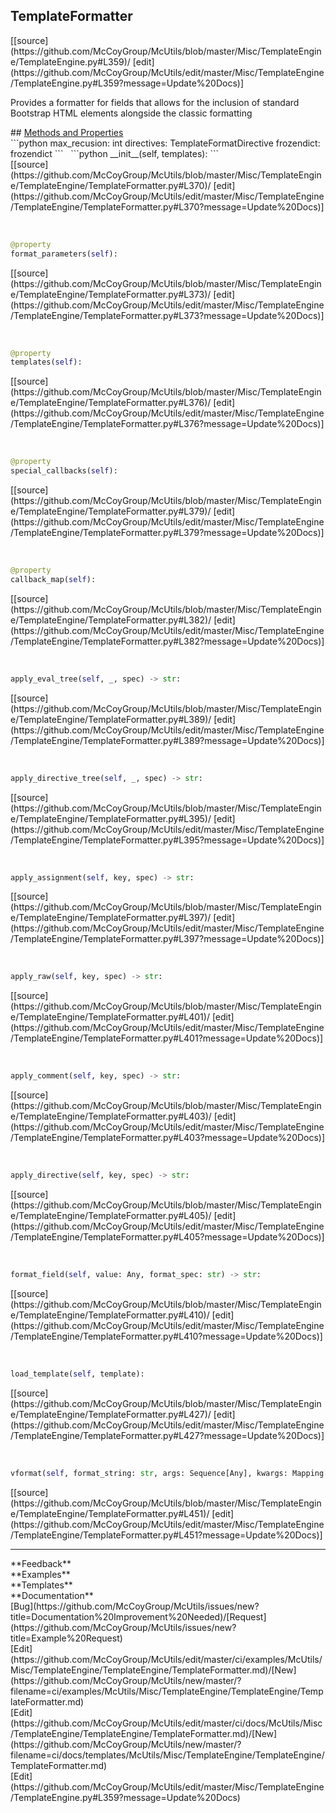 ## <a id="McUtils.Misc.TemplateEngine.TemplateEngine.TemplateFormatter">TemplateFormatter</a> 

<div class="docs-source-link" markdown="1">
[[source](https://github.com/McCoyGroup/McUtils/blob/master/Misc/TemplateEngine/TemplateEngine.py#L359)/
[edit](https://github.com/McCoyGroup/McUtils/edit/master/Misc/TemplateEngine/TemplateEngine.py#L359?message=Update%20Docs)]
</div>

Provides a formatter for fields that allows for
the inclusion of standard Bootstrap HTML elements
alongside the classic formatting







<div class="collapsible-section">
 <div class="collapsible-section collapsible-section-header" markdown="1">
## <a class="collapse-link" data-toggle="collapse" href="#methods" markdown="1"> Methods and Properties</a> <a class="float-right" data-toggle="collapse" href="#methods"><i class="fa fa-chevron-down"></i></a>
 </div>
 <div class="collapsible-section collapsible-section-body collapse show" id="methods" markdown="1">
 ```python
max_recusion: int
directives: TemplateFormatDirective
frozendict: frozendict
```
<a id="McUtils.Misc.TemplateEngine.TemplateEngine.TemplateFormatter.__init__" class="docs-object-method">&nbsp;</a> 
```python
__init__(self, templates): 
```
<div class="docs-source-link" markdown="1">
[[source](https://github.com/McCoyGroup/McUtils/blob/master/Misc/TemplateEngine/TemplateEngine/TemplateFormatter.py#L370)/
[edit](https://github.com/McCoyGroup/McUtils/edit/master/Misc/TemplateEngine/TemplateEngine/TemplateFormatter.py#L370?message=Update%20Docs)]
</div>


<a id="McUtils.Misc.TemplateEngine.TemplateEngine.TemplateFormatter.format_parameters" class="docs-object-method">&nbsp;</a> 
```python
@property
format_parameters(self): 
```
<div class="docs-source-link" markdown="1">
[[source](https://github.com/McCoyGroup/McUtils/blob/master/Misc/TemplateEngine/TemplateEngine/TemplateFormatter.py#L373)/
[edit](https://github.com/McCoyGroup/McUtils/edit/master/Misc/TemplateEngine/TemplateEngine/TemplateFormatter.py#L373?message=Update%20Docs)]
</div>


<a id="McUtils.Misc.TemplateEngine.TemplateEngine.TemplateFormatter.templates" class="docs-object-method">&nbsp;</a> 
```python
@property
templates(self): 
```
<div class="docs-source-link" markdown="1">
[[source](https://github.com/McCoyGroup/McUtils/blob/master/Misc/TemplateEngine/TemplateEngine/TemplateFormatter.py#L376)/
[edit](https://github.com/McCoyGroup/McUtils/edit/master/Misc/TemplateEngine/TemplateEngine/TemplateFormatter.py#L376?message=Update%20Docs)]
</div>


<a id="McUtils.Misc.TemplateEngine.TemplateEngine.TemplateFormatter.special_callbacks" class="docs-object-method">&nbsp;</a> 
```python
@property
special_callbacks(self): 
```
<div class="docs-source-link" markdown="1">
[[source](https://github.com/McCoyGroup/McUtils/blob/master/Misc/TemplateEngine/TemplateEngine/TemplateFormatter.py#L379)/
[edit](https://github.com/McCoyGroup/McUtils/edit/master/Misc/TemplateEngine/TemplateEngine/TemplateFormatter.py#L379?message=Update%20Docs)]
</div>


<a id="McUtils.Misc.TemplateEngine.TemplateEngine.TemplateFormatter.callback_map" class="docs-object-method">&nbsp;</a> 
```python
@property
callback_map(self): 
```
<div class="docs-source-link" markdown="1">
[[source](https://github.com/McCoyGroup/McUtils/blob/master/Misc/TemplateEngine/TemplateEngine/TemplateFormatter.py#L382)/
[edit](https://github.com/McCoyGroup/McUtils/edit/master/Misc/TemplateEngine/TemplateEngine/TemplateFormatter.py#L382?message=Update%20Docs)]
</div>


<a id="McUtils.Misc.TemplateEngine.TemplateEngine.TemplateFormatter.apply_eval_tree" class="docs-object-method">&nbsp;</a> 
```python
apply_eval_tree(self, _, spec) -> str: 
```
<div class="docs-source-link" markdown="1">
[[source](https://github.com/McCoyGroup/McUtils/blob/master/Misc/TemplateEngine/TemplateEngine/TemplateFormatter.py#L389)/
[edit](https://github.com/McCoyGroup/McUtils/edit/master/Misc/TemplateEngine/TemplateEngine/TemplateFormatter.py#L389?message=Update%20Docs)]
</div>


<a id="McUtils.Misc.TemplateEngine.TemplateEngine.TemplateFormatter.apply_directive_tree" class="docs-object-method">&nbsp;</a> 
```python
apply_directive_tree(self, _, spec) -> str: 
```
<div class="docs-source-link" markdown="1">
[[source](https://github.com/McCoyGroup/McUtils/blob/master/Misc/TemplateEngine/TemplateEngine/TemplateFormatter.py#L395)/
[edit](https://github.com/McCoyGroup/McUtils/edit/master/Misc/TemplateEngine/TemplateEngine/TemplateFormatter.py#L395?message=Update%20Docs)]
</div>


<a id="McUtils.Misc.TemplateEngine.TemplateEngine.TemplateFormatter.apply_assignment" class="docs-object-method">&nbsp;</a> 
```python
apply_assignment(self, key, spec) -> str: 
```
<div class="docs-source-link" markdown="1">
[[source](https://github.com/McCoyGroup/McUtils/blob/master/Misc/TemplateEngine/TemplateEngine/TemplateFormatter.py#L397)/
[edit](https://github.com/McCoyGroup/McUtils/edit/master/Misc/TemplateEngine/TemplateEngine/TemplateFormatter.py#L397?message=Update%20Docs)]
</div>


<a id="McUtils.Misc.TemplateEngine.TemplateEngine.TemplateFormatter.apply_raw" class="docs-object-method">&nbsp;</a> 
```python
apply_raw(self, key, spec) -> str: 
```
<div class="docs-source-link" markdown="1">
[[source](https://github.com/McCoyGroup/McUtils/blob/master/Misc/TemplateEngine/TemplateEngine/TemplateFormatter.py#L401)/
[edit](https://github.com/McCoyGroup/McUtils/edit/master/Misc/TemplateEngine/TemplateEngine/TemplateFormatter.py#L401?message=Update%20Docs)]
</div>


<a id="McUtils.Misc.TemplateEngine.TemplateEngine.TemplateFormatter.apply_comment" class="docs-object-method">&nbsp;</a> 
```python
apply_comment(self, key, spec) -> str: 
```
<div class="docs-source-link" markdown="1">
[[source](https://github.com/McCoyGroup/McUtils/blob/master/Misc/TemplateEngine/TemplateEngine/TemplateFormatter.py#L403)/
[edit](https://github.com/McCoyGroup/McUtils/edit/master/Misc/TemplateEngine/TemplateEngine/TemplateFormatter.py#L403?message=Update%20Docs)]
</div>


<a id="McUtils.Misc.TemplateEngine.TemplateEngine.TemplateFormatter.apply_directive" class="docs-object-method">&nbsp;</a> 
```python
apply_directive(self, key, spec) -> str: 
```
<div class="docs-source-link" markdown="1">
[[source](https://github.com/McCoyGroup/McUtils/blob/master/Misc/TemplateEngine/TemplateEngine/TemplateFormatter.py#L405)/
[edit](https://github.com/McCoyGroup/McUtils/edit/master/Misc/TemplateEngine/TemplateEngine/TemplateFormatter.py#L405?message=Update%20Docs)]
</div>


<a id="McUtils.Misc.TemplateEngine.TemplateEngine.TemplateFormatter.format_field" class="docs-object-method">&nbsp;</a> 
```python
format_field(self, value: Any, format_spec: str) -> str: 
```
<div class="docs-source-link" markdown="1">
[[source](https://github.com/McCoyGroup/McUtils/blob/master/Misc/TemplateEngine/TemplateEngine/TemplateFormatter.py#L410)/
[edit](https://github.com/McCoyGroup/McUtils/edit/master/Misc/TemplateEngine/TemplateEngine/TemplateFormatter.py#L410?message=Update%20Docs)]
</div>


<a id="McUtils.Misc.TemplateEngine.TemplateEngine.TemplateFormatter.load_template" class="docs-object-method">&nbsp;</a> 
```python
load_template(self, template): 
```
<div class="docs-source-link" markdown="1">
[[source](https://github.com/McCoyGroup/McUtils/blob/master/Misc/TemplateEngine/TemplateEngine/TemplateFormatter.py#L427)/
[edit](https://github.com/McCoyGroup/McUtils/edit/master/Misc/TemplateEngine/TemplateEngine/TemplateFormatter.py#L427?message=Update%20Docs)]
</div>


<a id="McUtils.Misc.TemplateEngine.TemplateEngine.TemplateFormatter.vformat" class="docs-object-method">&nbsp;</a> 
```python
vformat(self, format_string: str, args: Sequence[Any], kwargs: Mapping[str, Any]): 
```
<div class="docs-source-link" markdown="1">
[[source](https://github.com/McCoyGroup/McUtils/blob/master/Misc/TemplateEngine/TemplateEngine/TemplateFormatter.py#L451)/
[edit](https://github.com/McCoyGroup/McUtils/edit/master/Misc/TemplateEngine/TemplateEngine/TemplateFormatter.py#L451?message=Update%20Docs)]
</div>
 </div>
</div>












---


<div markdown="1" class="text-secondary">
<div class="container">
  <div class="row">
   <div class="col" markdown="1">
**Feedback**   
</div>
   <div class="col" markdown="1">
**Examples**   
</div>
   <div class="col" markdown="1">
**Templates**   
</div>
   <div class="col" markdown="1">
**Documentation**   
</div>
   <div class="col" markdown="1">
   
</div>
   <div class="col" markdown="1">
   
</div>
   <div class="col" markdown="1">
   
</div>
</div>
  <div class="row">
   <div class="col" markdown="1">
[Bug](https://github.com/McCoyGroup/McUtils/issues/new?title=Documentation%20Improvement%20Needed)/[Request](https://github.com/McCoyGroup/McUtils/issues/new?title=Example%20Request)   
</div>
   <div class="col" markdown="1">
[Edit](https://github.com/McCoyGroup/McUtils/edit/master/ci/examples/McUtils/Misc/TemplateEngine/TemplateEngine/TemplateFormatter.md)/[New](https://github.com/McCoyGroup/McUtils/new/master/?filename=ci/examples/McUtils/Misc/TemplateEngine/TemplateEngine/TemplateFormatter.md)   
</div>
   <div class="col" markdown="1">
[Edit](https://github.com/McCoyGroup/McUtils/edit/master/ci/docs/McUtils/Misc/TemplateEngine/TemplateEngine/TemplateFormatter.md)/[New](https://github.com/McCoyGroup/McUtils/new/master/?filename=ci/docs/templates/McUtils/Misc/TemplateEngine/TemplateEngine/TemplateFormatter.md)   
</div>
   <div class="col" markdown="1">
[Edit](https://github.com/McCoyGroup/McUtils/edit/master/Misc/TemplateEngine/TemplateEngine.py#L359?message=Update%20Docs)   
</div>
   <div class="col" markdown="1">
   
</div>
   <div class="col" markdown="1">
   
</div>
   <div class="col" markdown="1">
   
</div>
</div>
</div>
</div>